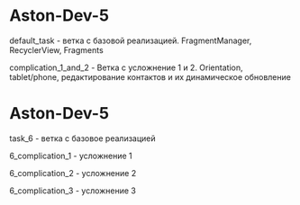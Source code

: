 # Aston-Dev-5

default_task - ветка с базовой реализацией. FragmentManager, RecyclerView, Fragments

complication_1_and_2 - Ветка с усложнение 1 и 2. Orientation, tablet/phone, редактирование контактов и их динамическое обновление

# Aston-Dev-5

task_6 - ветка с базовое реализацией

6_complication_1 - усложнение 1

6_complication_2 - усложнение 2

6_complication_3 - усложнение 3
